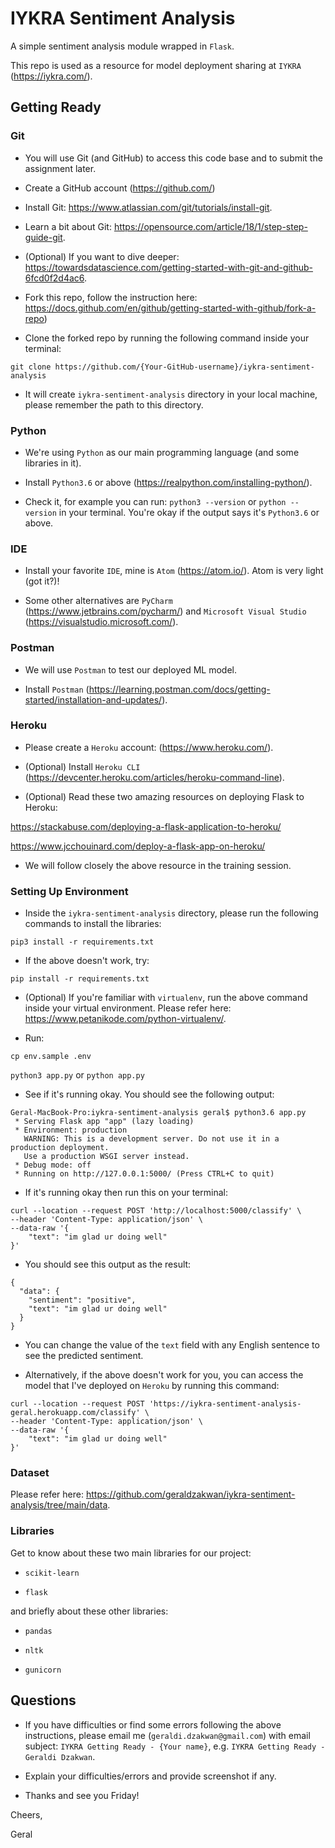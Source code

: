 # IYKRA Sentiment Analysis

A simple sentiment analysis module wrapped in `Flask`.

This repo is used as a resource for model deployment sharing at `IYKRA` (https://iykra.com/).

## Getting Ready

### Git

- You will use Git (and GitHub) to access this code base and to submit the assignment later.

- Create a GitHub account (https://github.com/)

- Install Git: https://www.atlassian.com/git/tutorials/install-git.

- Learn a bit about Git: https://opensource.com/article/18/1/step-step-guide-git.

- (Optional) If you want to dive deeper: https://towardsdatascience.com/getting-started-with-git-and-github-6fcd0f2d4ac6.

- Fork this repo, follow the instruction here: https://docs.github.com/en/github/getting-started-with-github/fork-a-repo)

- Clone the forked repo by running the following command inside your terminal:

`git clone https://github.com/{Your-GitHub-username}/iykra-sentiment-analysis`

- It will create `iykra-sentiment-analysis` directory in your local machine, please remember the path to this directory.

### Python

- We're using `Python` as our main programming language (and some libraries in it).

- Install `Python3.6` or above (https://realpython.com/installing-python/).

- Check it, for example you can run: `python3 --version` or `python --version` in your terminal.
  You're okay if the output says it's `Python3.6` or above.

### IDE

- Install your favorite `IDE`, mine is `Atom` (https://atom.io/). Atom is very light (got it?)!

- Some other alternatives are `PyCharm` (https://www.jetbrains.com/pycharm/) and `Microsoft Visual Studio` (https://visualstudio.microsoft.com/).

### Postman

- We will use `Postman` to test our deployed ML model.

- Install `Postman` (https://learning.postman.com/docs/getting-started/installation-and-updates/).

### Heroku

- Please create a `Heroku` account: (https://www.heroku.com/).

- (Optional) Install `Heroku CLI` (https://devcenter.heroku.com/articles/heroku-command-line).

- (Optional) Read these two amazing resources on deploying Flask to Heroku:

https://stackabuse.com/deploying-a-flask-application-to-heroku/

https://www.jcchouinard.com/deploy-a-flask-app-on-heroku/

- We will follow closely the above resource in the training session.

### Setting Up Environment

- Inside the `iykra-sentiment-analysis` directory, please run the following commands to install the libraries:

`pip3 install -r requirements.txt`

- If the above doesn't work, try:

`pip install -r requirements.txt`

- (Optional) If you're familiar with `virtualenv`, run the above command inside your virtual environment.
  Please refer here: https://www.petanikode.com/python-virtualenv/.

- Run:

`cp env.sample .env`

`python3 app.py` or `python app.py`

- See if it's running okay. You should see the following output:

```
Geral-MacBook-Pro:iykra-sentiment-analysis geral$ python3.6 app.py
 * Serving Flask app "app" (lazy loading)
 * Environment: production
   WARNING: This is a development server. Do not use it in a production deployment.
   Use a production WSGI server instead.
 * Debug mode: off
 * Running on http://127.0.0.1:5000/ (Press CTRL+C to quit)
 ```

- If it's running okay then run this on your terminal:

```
curl --location --request POST 'http://localhost:5000/classify' \
--header 'Content-Type: application/json' \
--data-raw '{
    "text": "im glad ur doing well"
}'
```

- You should see this output as the result:

```
{
  "data": {
    "sentiment": "positive",
    "text": "im glad ur doing well"
  }
}
```

- You can change the value of the `text` field with any English sentence to see the predicted sentiment.

- Alternatively, if the above doesn't work for you, you can access the model that I've deployed on `Heroku` by running this command:

```
curl --location --request POST 'https://iykra-sentiment-analysis-geral.herokuapp.com/classify' \
--header 'Content-Type: application/json' \
--data-raw '{
    "text": "im glad ur doing well"
}'
```

### Dataset

Please refer here: https://github.com/geraldzakwan/iykra-sentiment-analysis/tree/main/data.

### Libraries

Get to know about these two main libraries for our project:

- `scikit-learn`

- `flask`

and briefly about these other libraries:

- `pandas`

- `nltk`

- `gunicorn`

## Questions

- If you have difficulties or find some errors following the above instructions, please email me (`geraldi.dzakwan@gmail.com`) with email subject: `IYKRA Getting Ready - {Your name}`, e.g. `IYKRA Getting Ready - Geraldi Dzakwan`.

- Explain your difficulties/errors and provide screenshot if any.

- Thanks and see you Friday!

Cheers,

Geral
